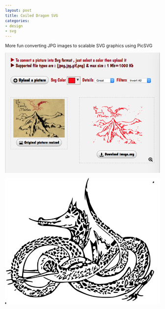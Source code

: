 ```yaml
---
layout: post
title: Coiled Dragon SVG
categories:
- design
- svg
---
```


More fun converting JPG images to scalable SVG graphics using PicSVG

![PicSVG Interface](/images/posts/picsvg.png)

<div><img src="/images/posts/tolkein-hobbit-jacket-invert1.svg" width="640px"/></div>